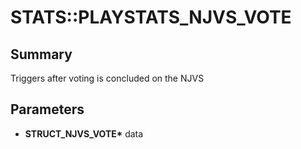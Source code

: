 # STATS::PLAYSTATS_NJVS_VOTE

## Summary
Triggers after voting is concluded on the NJVS

## Parameters
* **STRUCT_NJVS_VOTE\*** data